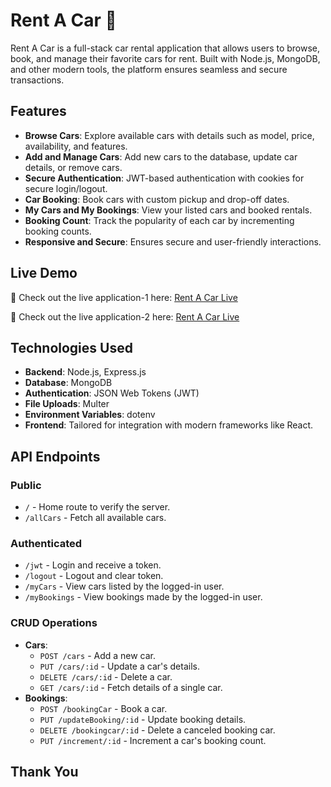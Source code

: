﻿# Rent A Car 🚗

Rent A Car is a full-stack car rental application that allows users to browse, book, and manage their favorite cars for rent. Built with Node.js, MongoDB, and other modern tools, the platform ensures seamless and secure transactions.

## Features
- **Browse Cars**: Explore available cars with details such as model, price, availability, and features.
- **Add and Manage Cars**: Add new cars to the database, update car details, or remove cars.
- **Secure Authentication**: JWT-based authentication with cookies for secure login/logout.
- **Car Booking**: Book cars with custom pickup and drop-off dates.
- **My Cars and My Bookings**: View your listed cars and booked rentals.
- **Booking Count**: Track the popularity of each car by incrementing booking counts.
- **Responsive and Secure**: Ensures secure and user-friendly interactions.

## Live Demo
🚀 Check out the live application-1 here: [Rent A Car Live](https://car-rental-system-b10a11.web.app)


🚀 Check out the live application-2 here: [Rent A Car Live](https://car-rental-system-b10a11.firebaseapp.com)

## Technologies Used
- **Backend**: Node.js, Express.js
- **Database**: MongoDB
- **Authentication**: JSON Web Tokens (JWT)
- **File Uploads**: Multer
- **Environment Variables**: dotenv
- **Frontend**: Tailored for integration with modern frameworks like React.

## API Endpoints
### Public
- `/` - Home route to verify the server.
- `/allCars` - Fetch all available cars.

### Authenticated
- `/jwt` - Login and receive a token.
- `/logout` - Logout and clear token.
- `/myCars` - View cars listed by the logged-in user.
- `/myBookings` - View bookings made by the logged-in user.

### CRUD Operations
- **Cars**:
  - `POST /cars` - Add a new car.
  - `PUT /cars/:id` - Update a car's details.
  - `DELETE /cars/:id` - Delete a car.
  - `GET /cars/:id` - Fetch details of a single car.
- **Bookings**:
  - `POST /bookingCar` - Book a car.
  - `PUT /updateBooking/:id` - Update booking details.
  - `DELETE /bookingcar/:id` - Delete a canceled booking car.
  - `PUT /increment/:id` - Increment a car's booking count.

## Thank You
